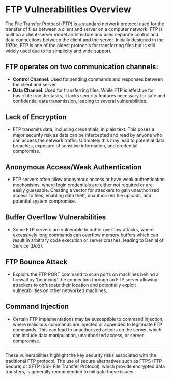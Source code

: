 # FTP Vulnerabilities Overview

The File Transfer Protocol (FTP) is a standard network protocol used for the transfer of files between a client and server on a computer network. FTP is built on a client-server model architecture and uses separate control and data connections between the client and the server. Initially designed in the 1970s, FTP is one of the oldest protocols for transferring files but is still widely used due to its simplicity and wide support.

## FTP operates on two communication channels:
- **Control Channel**: Used for sending commands and responses between the client and server.
- **Data Channel**: Used for transferring files.
While FTP is effective for basic file transfer tasks, it lacks security features necessary for safe and confidential data transmission, leading to several vulnerabilities.

## Lack of Encryption
- FTP transmits data, including credentials, in plain text. This poses a major security risk as data can be intercepted and read by anyone who can access the network traffic. Ultimately this may lead to potential data breaches, exposure of sensitive information, and credential compromise.

## Anonymous Access/Weak Authentication
- FTP servers often allow anonymous access or have weak authentication mechanisms, where login credentials are either not required or are easily guessable. Creating a vector for attackers to gain unauthorized access to files, enabling data theft, unauthorized file uploads, and potential system compromise.

## Buffer Overflow Vulnerabilities
- Some FTP servers are vulnerable to buffer overflow attacks, where excessively long commands can overflow memory buffers which can result in arbitrary code execution or server crashes, leading to Denial of Service (DoS).

## FTP Bounce Attack
-  Exploits the FTP PORT command to scan ports on machines behind a firewall by 'bouncing' the connection through an FTP server allowing attackers to obfuscate their location and potentially exploit vulnerabilities on other networked machines.

## Command Injection
- Certain FTP implementations may be susceptible to command injection, where malicious commands are injected or appended to legitimate FTP commands. This can lead to unauthorized actions on the server, which can include data manipulation, unauthorized access, or server compromise.

---

These vulnerabilities highlight the key security risks associated with the traditional FTP protocol. The use of secure alternatives such as FTPS (FTP Secure) or SFTP (SSH File Transfer Protocol), which provide encrypted data transfers, is generally recommended to mitigate these issues.
